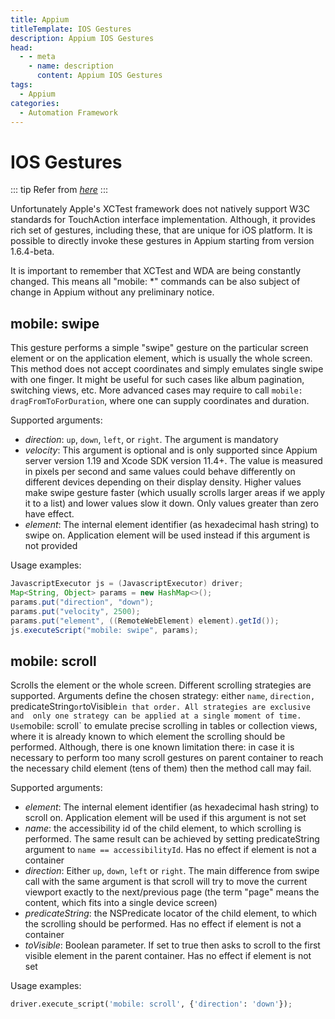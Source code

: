 ```yaml
---
title: Appium
titleTemplate: IOS Gestures
description: Appium IOS Gestures
head:
  - - meta
    - name: description
      content: Appium IOS Gestures
tags:
  - Appium
categories:
  - Automation Framework
---
```


# IOS Gestures <Badge type="tip" text="Appium" /><Badge type="warning" text="Automation Framework" />

::: tip
Refer from [_here_](https://github.com/clarabez/appium-1/blob/master/docs/en/writing-running-appium/ios/ios-xctest-mobile-gestures.md)
:::

Unfortunately Apple's XCTest framework does not natively support W3C standards for
TouchAction interface implementation. Although, it provides rich set of gestures,
including these, that are unique for iOS platform. It is possible to directly
invoke these gestures in Appium starting from version 1.6.4-beta.

It is important to remember that XCTest and WDA are being constantly changed.
This means all "mobile: \*" commands can be also subject of change in Appium
without any preliminary notice.

## mobile: swipe

This gesture performs a simple "swipe" gesture on the particular screen element
or on the application element, which is usually the whole screen. This method
does not accept coordinates and simply emulates single swipe with one finger. It
might be useful for such cases like album pagination, switching views, etc. More
advanced cases may require to call `mobile: dragFromToForDuration`, where one can
supply coordinates and duration.

Supported arguments:

- _direction_: `up`, `down`, `left`, or `right`. The argument is mandatory
- _velocity_: This argument is optional and is only supported since Appium server
  version 1.19 and Xcode SDK version 11.4+. The value is measured in pixels per
  second and same values could behave differently on different devices depending
  on their display density. Higher values make swipe gesture faster (which usually
  scrolls larger areas if we apply it to a list) and lower values slow it down.
  Only values greater than zero have effect.
- _element_: The internal element identifier (as hexadecimal hash string) to
  swipe on. Application element will be used instead if this argument is not provided

Usage examples:

```java
JavascriptExecutor js = (JavascriptExecutor) driver;
Map<String, Object> params = new HashMap<>();
params.put("direction", "down");
params.put("velocity", 2500);
params.put("element", ((RemoteWebElement) element).getId());
js.executeScript("mobile: swipe", params);
```

## mobile: scroll

Scrolls the element or the whole screen. Different scrolling strategies are
supported. Arguments define the chosen strategy: either `name`, `direction, 
`predicateString`or`toVisible`in that order. All strategies are exclusive and 
only one strategy can be applied at a single moment of time. Use`mobile: scroll`
to emulate precise scrolling in tables or collection views, where it is already
known to which element the scrolling should be performed. Although, there is one
known limitation there: in case it is necessary to perform too many scroll gestures
on parent container to reach the necessary child element (tens of them) then the
method call may fail.

Supported arguments:

- _element_: The internal element identifier (as hexadecimal hash string) to
  scroll on. Application element will be used if this argument is not set
- _name_: the accessibility id of the child element, to which scrolling is
  performed. The same result can be achieved by setting predicateString argument
  to `name == accessibilityId`. Has no effect if element is not a container
- _direction_: Either `up`, `down`, `left` or `right`. The main difference from
  swipe call with the same argument is that scroll will try to move the current
  viewport exactly to the next/previous page (the term "page" means the content,
  which fits into a single device screen)
- _predicateString_: the NSPredicate locator of the child element, to which the
  scrolling should be performed. Has no effect if element is not a container
- _toVisible_: Boolean parameter. If set to true then asks to scroll to the
  first visible element in the parent container. Has no effect if element is
  not set

Usage examples:

```python
driver.execute_script('mobile: scroll', {'direction': 'down'});
```
